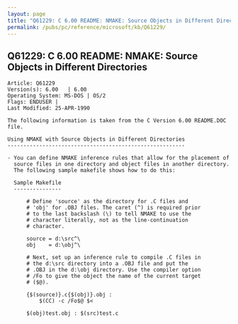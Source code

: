 ```yaml
---
layout: page
title: "Q61229: C 6.00 README: NMAKE: Source Objects in Different Directories"
permalink: /pubs/pc/reference/microsoft/kb/Q61229/
---
```


## Q61229: C 6.00 README: NMAKE: Source Objects in Different Directories

	Article: Q61229
	Version(s): 6.00   | 6.00
	Operating System: MS-DOS | OS/2
	Flags: ENDUSER |
	Last Modified: 25-APR-1990
	
	The following information is taken from the C Version 6.00 README.DOC
	file.
	
	Using NMAKE with Source Objects in Different Directories
	--------------------------------------------------------
	
	- You can define NMAKE inference rules that allow for the placement of
	  source files in one directory and object files in another directory.
	  The following sample makefile shows how to do this:
	
	  Sample Makefile
	  ---------------
	
	      # Define 'source' as the directory for .C files and
	      # 'obj' for .OBJ files. The caret (^) is required prior
	      # to the last backslash (\) to tell NMAKE to use the
	      # character literally, not as the line-continuation
	      # character.
	
	      source = d:\src^\
	      obj    = d:\obj^\
	
	      # Next, set up an inference rule to compile .C files in
	      # the d:\src directory into a .OBJ file and put the
	      # .OBJ in the d:\obj directory. Use the compiler option
	      # /Fo to give the object the name of the current target
	      # ($@).
	
	      {$(source)}.c{$(obj)}.obj :
	          $(CC) -c /Fo$@ $<
	
	      $(obj)test.obj : $(src)test.c
